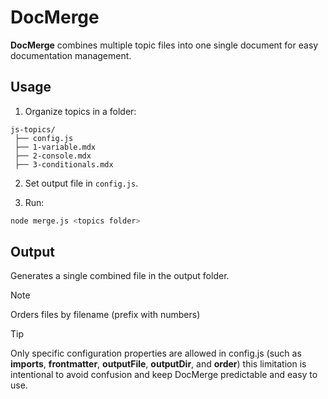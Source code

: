 # DocMerge

**DocMerge** combines multiple topic files into one single document for easy documentation management.

## Usage

1. Organize topics in a folder:

```
js-topics/
 ├── config.js
 ├── 1-variable.mdx
 ├── 2-console.mdx
 ├── 3-conditionals.mdx
```

2. Set output file in `config.js`.

3. Run:

```bash
node merge.js <topics folder>
```

## Output

Generates a single combined file in the output folder.

> [!NOTE]
> Orders files by filename (prefix with numbers)

> [!TIP]
> Only specific configuration properties are allowed in config.js (such as **imports**, **frontmatter**, **outputFile**, **outputDir**, and **order**)
> this limitation is intentional to avoid confusion and keep DocMerge predictable and easy to use.